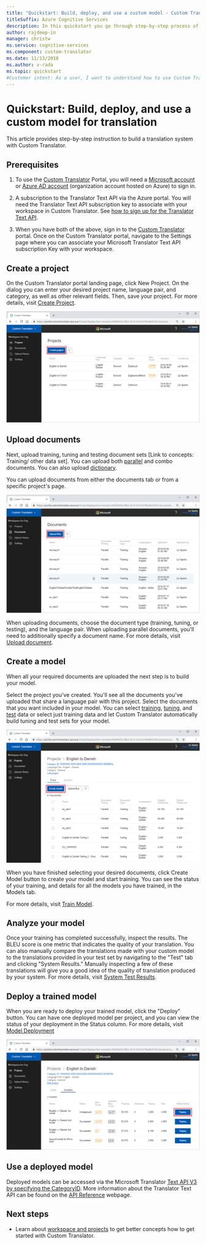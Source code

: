 ```yaml
---
title: "Quickstart: Build, deploy, and use a custom model - Custom Translator"
titleSuffix: Azure Cognitive Services
description: In this quickstart you go through step-by-step process of building a translation system using the Custom Translator.
author: rajdeep-in
manager: christw
ms.service: cognitive-services
ms.component: custom-translator
ms.date: 11/13/2018
ms.author: v-rada
ms.topic: quickstart
#Customer intent: As a user, I want to understand how to use Custom Translator so that I can build, deploy, and use a custom model for translation.
---
```

# Quickstart: Build, deploy, and use a custom model for translation

This article provides step-by-step instruction to build a translation system with Custom Translator.

## Prerequisites

1. To use the [Custom Translator](https://portal.customtranslator.azure.ai)
    Portal, you will need a [Microsoft account](https://signup.live.com) or [Azure AD account](https://docs.microsoft.com/azure/active-directory/fundamentals/active-directory-whatis)
    (organization account hosted on Azure) to sign in.

2. A subscription to the Translator Text API via the Azure portal. You will need the Translator Text API subscription key to associate with your workspace in Custom Translator. See [how to sign up for the Translator Text API](https://docs.microsoft.com/azure/cognitive-services/translator/translator-text-how-to-signup).

3. When you have both of the above, sign in to the
    [Custom Translator](https://portal.customtranslator.azure.ai) portal. Once
    on the Custom Translator portal,
    navigate to the Settings page where you can associate your Microsoft
    Translator Text API subscription Key with your workspace.

## Create a project

On the Custom Translator portal landing page, click New Project. On the dialog you can enter your desired project
name, language pair, and category, as well as other relevant fields. Then, save
your project. For more details, visit [Create Project](https://aka.ms/customtranslatorplaceholder).

![Create project](media/quickstart/ct-how-to-create-project.png)


## Upload documents

Next, upload training, tuning and testing document sets [Link to concepts:
Training/ other data set]. You can upload both [parallel](https://aka.ms/customtranslatorplaceholder) and combo documents. You can also upload [dictionary](https://aka.ms/customtranslatorplaceholder).

You can upload documents from either the documents tab or from a specific
project's page.

![Upload documents](media/quickstart/ct-how-to-upload.png)

When uploading documents, choose the document type (training, tuning, or
testing), and the language pair. When uploading parallel documents, you'll need
to additionally specify a document name. For more details, visit [Upload document](https://aka.ms/customtranslatorplaceholder).

## Create a model

When all your required documents are uploaded the next step is to build your
model.

Select the project you've created. You'll see all the documents you've uploaded
that share a language pair with this project. Select the documents that you want
included in your model. You can select [training](https://aka.ms/customtranslatorplaceholder),
[tuning](https://aka.ms/customtranslatorplaceholder), and [test](https://aka.ms/customtranslatorplaceholder) data or select just
training data and let Custom Translator automatically build tuning and test sets
for your model.

![Create a model](media/quickstart/ct-how-to-train.png)

When you have finished selecting your desired documents, click Create Model button to
create your model and start training. You can see the status of your training,
and details for all the models you have trained, in the Models tab.

For more details, visit [Train Model](https://aka.ms/customtranslatorplaceholder).

## Analyze your model

Once your training has completed successfully, inspect the results. The BLEU
score is one metric that indicates the quality of your translation. You can also
manually compare the translations made with your custom model to the
translations provided in your test set by navigating to the "Test" tab and
clicking "System Results." Manually inspecting a few of these translations will
give you a good idea of the quality of translation produced by your system. For
more details, visit [System Test Results](https://aka.ms/customtranslatorplaceholder).

## Deploy a trained model

When you are ready to deploy your trained model, click the "Deploy" button. You
can have one deployed model per project, and you can view the status of your
deployment in the Status column. For more details, visit [Model
Deployment](https://aka.ms/customtranslatorplaceholder)

![Deploy a trained model](media/quickstart/ct-how-to-deploy.png)

## Use a deployed model

Deployed models can be accessed via the Microsoft Translator [Text API V3 by
specifying the CategoryID](https://docs.microsoft.com/azure/cognitive-services/translator/reference/v3-0-translate?tabs=curl). More information about the Translator Text API can
be found on the [API
Reference](https://docs.microsoft.com/azure/cognitive-services/translator/reference/v3-0-reference) webpage.

## Next steps

- Learn about [workspace and projects](https://aka.ms/customtranslatorplaceholder) to get better concepts how to get started with Custom Translator.